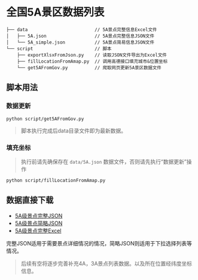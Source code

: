 # 全国5A景区数据列表

```commandline
├── data                         // 5A景点完整信息Excel文件
│   ├── 5A.json                  // 5A景点完整信息JSON文件
│   └── 5A_simple.json           // 5A景点简易信息JSON文件
└── script                       // 脚本
    ├── exportXlsxFromJson.py    // 读取JSON文件导出为Excel文件
    ├── fillLocationFromAmap.py  // 调用高德接口填充城市&位置坐标
    └── get5AFromGov.py          // 爬取网页更新5A景区数据文件
```

## 脚本用法

### 数据更新

```commandline
python script/get5AFromGov.py
```

> 脚本执行完成后data目录文件即为最新数据。

### 填充坐标

>执行前请先确保存在 `data/5A.json` 数据文件，否则请先执行“数据更新”操作

```commandline
python script/fillLocationFromAmap.py
```

## 数据直接下载

- [5A级景点完整JSON](https://raw.githubusercontent.com/Airmole/sight/main/data/5A.json)
- [5A级景点简略JSON](https://raw.githubusercontent.com/Airmole/sight/main/data/5A_simple.json)
- [5A级景点完整Excel](https://raw.githubusercontent.com/Airmole/sight/main/data/5A.xlsx)

完整JSON适用于需要景点详细情况的情况，简略JSON则适用于下拉选择列表等情况。

> 后续有空将逐步完善补充4A，3A景点列表数据。以及所在位置经纬度坐标信息。